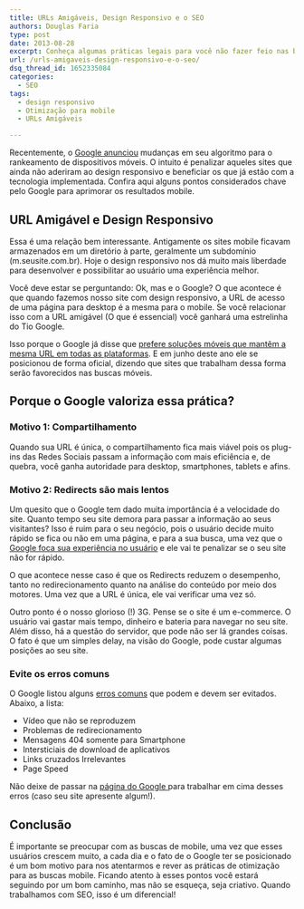 ```yaml
---
title: URLs Amigáveis, Design Responsivo e o SEO
authors: Douglas Faria
type: post
date: 2013-08-28
excerpt: Conheça algumas práticas legais para você não fazer feio nas buscas feitas por mobile.
url: /urls-amigaveis-design-responsivo-e-o-seo/
dsq_thread_id: 1652335084
categories:
  - SEO
tags:
  - design responsivo
  - Otimização para mobile
  - URLs Amigáveis

---
```

Recentemente, o <a title="Google e as mudanças para Mobile" href="http://googlewebmastercentral.blogspot.com/2013/06/changes-in-rankings-of-smartphone_11.html" target="_blank">Google anunciou</a> mudanças em seu algoritmo para o rankeamento de dispositivos móveis. O intuito é penalizar aqueles sites que ainda não aderiram ao design responsivo e beneficiar os que já estão com a tecnologia implementada. Confira aqui alguns pontos considerados chave pelo Google para aprimorar os resultados mobile.

## URL Amigável e Design Responsivo

Essa é uma relação bem interessante. Antigamente os sites mobile ficavam armazenados em um diretório à parte, geralmente um subdomínio (m.seusite.com.br). Hoje o design responsivo nos dá muito mais liberdade para desenvolver e possibilitar ao usuário uma experiência melhor.

Você deve estar se perguntando: Ok, mas e o Google? O que acontece é que quando fazemos nosso site com design responsivo, a URL de acesso de uma página para desktop é a mesma para o mobile. Se você relacionar isso com a URL amigável (O que é essencial) você ganhará uma estrelinha do Tio Google.

Isso porque o Google já disse que <a title="Google prefere URL Amigável e design responsivo para mobile" href="http://googlewebmastercentral.blogspot.ca/2012/06/recommendations-for-building-smartphone.html" target="_blank">prefere soluções móveis que mantêm a mesma URL em todas as plataformas</a>. E em junho deste ano ele se posicionou de forma oficial, dizendo que sites que trabalham dessa forma serão favorecidos nas buscas móveis.

## Porque o Google valoriza essa prática? 

### Motivo 1: Compartilhamento

Quando sua URL é única, o compartilhamento fica mais viável pois os plug-ins das Redes Sociais passam a informação com mais eficiência e, de quebra, você ganha autoridade para desktop, smartphones, tablets e afins.

### Motivo 2: Redirects são mais lentos

Um quesito que o Google tem dado muita importância é a velocidade do site. Quanto tempo seu site demora para passar a informação ao seus visitantes? Isso é ruim para o seu negócio, pois o usuário decide muito rápido se fica ou não em uma página, e para a sua busca, uma vez que o <a title="SEO com foco no Usuário" href="http://tableless.com.br/o-seo-moderno-e-o-foco-no-usuario/" target="_blank">Google foca sua experiência no usuário</a> e ele vai te penalizar se o seu site não for rápido.

O que acontece nesse caso é que os Redirects reduzem o desempenho, tanto no redirecionamento quanto na análise do conteúdo por meio dos motores. Uma vez que a URL é única, ele vai verificar uma vez só.

Outro ponto é o nosso glorioso (!) 3G. Pense se o site é um e-commerce. O usuário vai gastar mais tempo, dinheiro e bateria para navegar no seu site. Além disso, há a questão do servidor, que pode não ser lá grandes coisas. O fato é que um simples delay, na visão do Google, pode custar algumas posições ao seu site.

### Evite os erros comuns

O Google listou alguns <a title="Erros comuns no Mobile, segundo o Google" href="https://developers.google.com/webmasters/smartphone-sites/common-mistakes" target="_blank">erros comuns</a> que podem e devem ser evitados. Abaixo, a lista:

  * Vídeo que não se reproduzem
  * Problemas de redirecionamento
  * Mensagens 404 somente para Smartphone
  * Intersticiais de download de aplicativos
  * Links cruzados Irrelevantes
  * Page Speed

Não deixe de passar na <a title="Erros em sites mobile, segundo o Google" href="https://developers.google.com/webmasters/smartphone-sites/common-mistakes" target="_blank">página do Google </a>para trabalhar em cima desses erros (caso seu site apresente algum!).

## Conclusão

É importante se preocupar com as buscas de mobile, uma vez que esses usuários crescem muito, a cada dia e o fato de o Google ter se posicionado é um bom motivo para nos atentarmos e rever as práticas de otimização para as buscas mobile. Ficando atento à esses pontos você estará seguindo por um bom caminho, mas não se esqueça, seja criativo. Quando trabalhamos com SEO, isso é um diferencial!